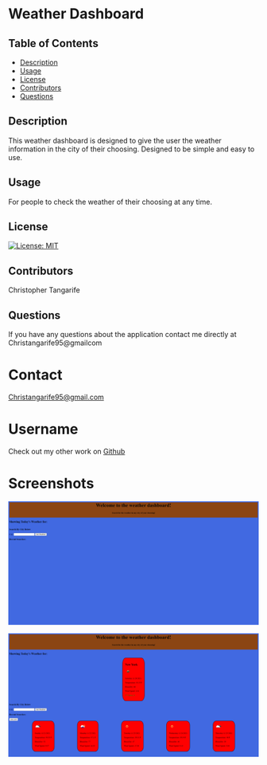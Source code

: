 # Weather Dashboard #

  ## Table of Contents
* [Description](#description)
* [Usage](#usage)
* [License](#license)
* [Contributors](#contributors)
* [Questions](#questions)

## Description
This weather dashboard is designed to give the user the weather information in the city of their choosing. Designed to be simple and easy to use.

## Usage
For people to check the weather of their choosing at any time. 
## License
[![License: MIT](https://img.shields.io/badge/License-MIT-yellow.svg)](https://opensource.org/licenses/MIT)
## Contributors
Christopher Tangarife
## Questions
If you have any questions about the application contact me directly at Christangarife95@gmailcom 
# Contact
Christangarife95@gmail.com 
# Username
Check out my other work on [Github](https://github.com/ChrisCodes54)
# Screenshots
![User's first view when opening the weather dashboard](homepageweather.png)

![Example of the search result](weatherresult.png)
